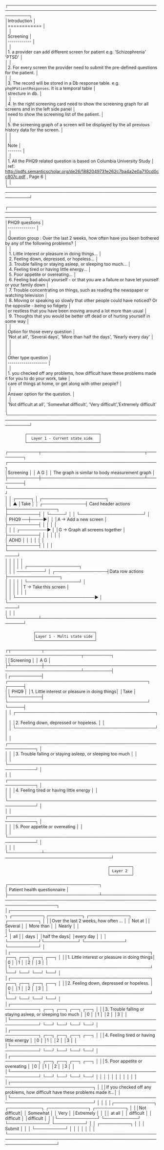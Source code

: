   ┌───────────────────────────────────────────────────────────────────────────────────────────────────────────┐       
  │Introduction                                                                                               │       
  │============                                                                                               │       
  │                                                                                                           │       
  │Screening                                                                                                  │       
  │------------                                                                                               │       
  │                                                                                                           │       
  │1. a provider can add different screen for patient e.g. 'Schizophrenia' 'PTSD'                             │       
  │                                                                                                           │       
  │2. For every screen the provider need to submit the pre-defined questions for the patient.                 │       
  │                                                                                                           │       
  │3. The record will be stored in a Db response table. e.g.  `phq9PatientResponses`. It is a temporal table  │       
  │strecture in db.                                                                                           │       
  │                                                                                                           │       
  │4. In the right screening card need to show the screening graph for all screens and in the left side panel │       
  │need to show the screening list of the patient.                                                            │       
  │                                                                                                           │       
  │5. the screening graph of a screen will be displayed by the all previous history data for the screen.      │       
  │                                                                                                           │       
  │                                                                                                           │       
  │Note                                                                                                       │       
  │-------                                                                                                    │       
  │                                                                                                           │       
  │1. All the PHQ9 related question is based on Columbia University Study                                     │       
  │ref: http://pdfs.semanticscholar.org/de26/1882049731e262c7ba4a2e0a710cd0cc807c.pdf  , Page 6               │       
  │                                                                                                           │       
  └───────────────────────────────────────────────────────────────────────────────────────────────────────────┘       
                                                                                                                      
  ┌───────────────────────────────────────────────────────────────────────────────────────────────────────────┐       
  │PHQ9 questions                                                                                             │       
  │--------------                                                                                             │       
  │                                                                                                           │       
  │Question group : Over the last 2 weeks, how often have you been bothered by any of the following problems? │       
  │                                                                                                           │       
  │ 1. Little interest or pleasure in doing things...                                                         │       
  │ 2. Feeling down, depressed, or hopeless...                                                                │       
  │ 3. Trouble falling or staying asleep, or sleeping too much...                                             │       
  │ 4. Feeling tired or having little energy...                                                               │       
  │ 5. Poor appetite or overeating...                                                                         │       
  │ 6. Feeling bad about yourself - or that you are a failure or have let yourself or your family down        │       
  │ 7. Trouble concentrating on things, such as reading the newspaper or watching television                  │       
  │ 8. Moving or speaking so slowly that other people could have noticed? Or the opposite - being so fidgety  │       
  │or restless that you have been moving around a lot more than usual                                         │       
  │ 9. Thoughts that you would be better off dead or of hurting yourself in some way                          │       
  │                                                                                                           │       
  │Option for those every question                                                                            │       
  │'Not at all',  'Several days', 'More than half the days', 'Nearly every day'                               │       
  │                                                                                                           │       
  │                                                                                                           │       
  │                                                                                                           │       
  │Other type question                                                                                        │       
  │--------------------                                                                                       │       
  │                                                                                                           │       
  │1. you checked off any problems, how difficult have these problems made it for you to do your work, take   │       
  │care of things at home, or get along with other people?                                                    │       
  │                                                                                                           │       
  │Answer option for the question.                                                                            │       
  │                                                                                                           │       
  │'Not difficult at all', 'Somewhat difficult', 'Very difficult','Extremely difficult'                       │       
  └───────────────────────────────────────────────────────────────────────────────────────────────────────────┘       
                                                                                                                      
                                                                                                                      
                                                                                                                      
                                                                                                                      
                                                                                                                      
                                                                                                                      
                                                                                                                      
                                                                                                                      
             ┌─────────────────────────────────┐                                                                      
             │  Layer 1 - Current state side   │                                                                      
             └─────────────────────────────────┘                                                                      
 ┌──────────┬──────────────────────────────────┬─────────┐  ┌─────────────────────────────────────────────────┐       
 │Screening │                                  │  A  G   │  │ The graph is similar to body measurement graph  │       
 ├──────────┼──────────────────────────────────┴─────────┤  └─────────────────────────────────────────────────┘       
 │          │                                    ┌─────┐ │                 ┌─────────────────────┐                    
 │          │     ▲                              │Take │ │  ┌──────────────┤ Card header actions ├────────────────┐   
 ├──────────┤     │                              └─────┘ │  │              └─────────────────────┘                │   
 │   PHQ9 ──┼────▶│                                      │  │A -> Add a new screen                                │   
 ├──────────┤     │                                      │  │                                                     │   
 │          │     │            ┌─────────▶               │  │G -> Graph all screens together                      │   
 ├──────────┤     │            │                         │  │                                                     │   
 │   ADHD   │     │            │                         │  │                                                     │   
 ├──────────┤     │            │                         │  └─────────────────────────────────────────────────────┘   
 │          │     │            │                         │                                                            
 │          │     │            │                         │                    ┌─────────────────┐                     
 │          │     │   ─────────┘                         │  ┌─────────────────┤Data row actions ├─────────────────┐   
 │          │     │                                      │  │                 └─────────────────┘                 │   
 │          │     │                                      │  │T -> Take this screen                                │   
 │          │     │                                      │  │                                                     │   
 │          │     └──────────────────────────▶           │  └─────────────────────────────────────────────────────┘   
 │          │                                            │                                                            
 └──────────┴────────────────────────────────────────────┘                                                            
                                                                                                                      
                 ┌───────────────────────────┐                                                                        
                 │Layer 1 - Multi state side │                                                                        
                 └───────────────────────────┘                                                                        
                                                                                                                      
                                                                                                                      
 ┌┬──────────┬──────────────────────────────────────────────────────────────┬─────────┐                               
 ││Screening │                                                              │  A  G   │                               
 ├┴──────────┼──────────────────────────────────────────────────────────────┴─────────┤                               
 │┌──────────┤   ┌──────────────────────────────────────────────┐               ┌─────┤                               
 ││   PHQ9   │   │1. Little interest or pleasure in doing things│               │Take │                               
 │└──────────┤   └──────────────────────────────────────────────┘               └─────┤                               
 │           │   ┌──────────────────────────────────────────────┐                     │                               
 │           │   │2. Feeling down, depressed or hopeless.       │                     │                               
 │           │   └──────────────────────────────────────────────┘                     │                               
 │           │   ┌───────────────────────────────────────────────────────────┐        │                               
 │           │   │3. Trouble falling or staying asleep, or sleeping too much │        │                               
 │           │   └───────────────────────────────────────────────────────────┘        │                               
 │           │   ┌───────────────────────────────────────────────────────────┐        │                               
 │           │   │4. Feeling tired or having little energy                   │        │                               
 │           │   └───────────────────────────────────────────────────────────┘        │                               
 │           │   ┌───────────────────────────────────────────────────────────┐        │                               
 │           │   │5. Poor appetite or overeating                             │        │                               
 │           │   └───────────────────────────────────────────────────────────┘        │                               
 │           │                                                                        │                               
 └───────────┴────────────────────────────────────────────────────────────────────────┘                               
                                                                                                                      
                                                   ┌──────────┐                                                       
                                                   │ Layer 2  │                                                       
                                                   └──────────┘                                                       
┌──────────────────────────────┐                                                                                      
│ Patient health questionnaire │                                                                                      
├──────────────────────────────┴─────────────────────────────────────────────────────────────────────────────────────┐
│┌────────────────────────────────────────────────┐           ┌──────────┐┌───────────┐ ┌─────────────┐ ┌──────────┐ │
││Over the last 2 weeks, how often ...            │           │  Not at  ││  Several  │ │  More than  │ │  Nearly  │ │
│└────────────────────────────────────────────────┘           │   all    ││   days    │ │half the days│ │every day │ │
│                                                             └──────────┘└───────────┘ └─────────────┘ └──────────┘ │
│┌──────────────────────────────────────────────┐                 ┌──┐       ┌──┐            ┌──┐           ┌──┐     │
││1. Little interest or pleasure in doing things│                 │0 │       │1 │            │2 │           │3 │     │
│└──────────────────────────────────────────────┘                 └──┘       └──┘            └──┘           └──┘     │
│┌──────────────────────────────────────────────┐                 ┌──┐       ┌──┐            ┌──┐           ┌──┐     │
││2. Feeling down, depressed or hopeless.       │                 │0 │       │1 │            │2 │           │3 │     │
│└──────────────────────────────────────────────┘                 └──┘       └──┘            └──┘           └──┘     │
│┌───────────────────────────────────────────────────────────┐    ┌──┐       ┌──┐            ┌──┐           ┌──┐     │
││3. Trouble falling or staying asleep, or sleeping too much │    │0 │       │1 │            │2 │           │3 │     │
│└───────────────────────────────────────────────────────────┘    └──┘       └──┘            └──┘           └──┘     │
│┌───────────────────────────────────────────────────────────┐    ┌──┐       ┌──┐            ┌──┐           ┌──┐     │
││4. Feeling tired or having little energy                   │    │0 │       │1 │            │2 │           │3 │     │
│└───────────────────────────────────────────────────────────┘    └──┘       └──┘            └──┘           └──┘     │
│┌───────────────────────────────────────────────────────────┐    ┌──┐       ┌──┐            ┌──┐           ┌──┐     │
││5. Poor appetite or overeating                             │    │0 │       │1 │            │2 │           │3 │     │
│└───────────────────────────────────────────────────────────┘    └──┘       └──┘            └──┘           └──┘     │
│                                                                                                                    │
│                                                                                                                    │
│                                                                                                                    │
│                                                                                                                    │
│                                                                                                                    │
│┌─────────────────────────────────────────────────────────────────────────────┐                                     │
││If you checked off any problems, how difficult have these problems made it...│                                     │
│└─────────────────────────────────────────────────────────────────────────────┘                                     │
│                                                                                                                    │
│┌─────────────┐   ┌───────────┐   ┌─────────────┐   ┌──────────┐                                                    │
││Not difficult│   │ Somewhat  │   │    Very     │   │Extremely │                                                    │
││   at all    │   │ difficult │   │  difficult  │   │difficult │                                                    │
│└─────────────┘   └───────────┘   └─────────────┘   └──────────┘                                                    │
│                                                                                              ┌──────────┐          │
│                                                                                              │  Submit  │          │
│                                                                                              └──────────┘          │
│                                                                                                                    │
│                                                                                                                    │
│                                                                                                                    │
└────────────────────────────────────────────────────────────────────────────────────────────────────────────────────┘